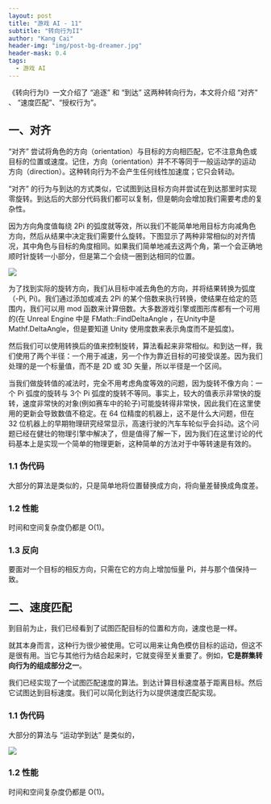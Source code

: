```yaml
---
layout: post
title: "游戏 AI - 11"
subtitle: "转向行为II"
author: "Kang Cai"
header-img: "img/post-bg-dreamer.jpg"
header-mask: 0.4
tags:
  - 游戏 AI
---
```


《转向行为I》一文介绍了 “追逐” 和 “到达” 这两种转向行为，本文将介绍 “对齐” 、 “速度匹配”、“授权行为”。

## 一、对齐

“对齐” 尝试将角色的方向（orientation）与目标的方向相匹配，它不注意角色或目标的位置或速度。记住，方向（orientation）并不不等同于一般运动学的运动方向（direction）。这种转向行为不会产生任何线性加速度；它只会转动。

“对齐” 的行为与到达的方式类似，它试图到达目标方向并尝试在到达那里时实现零旋转。到达后的大部分代码我们都可以复制，但是朝向会增加我们需要考虑的复杂性。

因为方向角度值每绕 2Pi 的弧度就等效，所以我们不能简单地用目标方向减角色方向，然后从结果中决定我们需要什么旋转。下图显示了两种非常相似的对齐情况，其中角色与目标的角度相同。如果我们简单地减去这两个角，第一个会正确地顺时针旋转一小部分，但是第二个会绕一圈到达相同的位置。

<img src="https://kangcai.github.io/img/in-post/post-gameai/11.1.PNG"/>

为了找到实际的旋转方向，我们从目标中减去角色的方向，并将结果转换为弧度（-Pi, Pi)。我们通过添加或减去 2Pi 的某个倍数来执行转换，使结果在给定的范围内，我们可以用 mod 函数来计算倍数。大多数游戏引擎或图形库都有一个可用的(在 Unreal Engine 中是 FMath::FindDeltaAngle ，在Unity中是 Mathf.DeltaAngle，但是要知道 Unity 使用度数来表示角度而不是弧度)。

然后我们可以使用转换后的值来控制旋转，算法看起来非常相似。和到达一样，我们使用了两个半径：一个用于减速，另一个作为靠近目标的可接受误差。因为我们处理的是一个标量值，而不是 2D 或 3D 矢量，所以半径是一个区间。

当我们做旋转值的减法时，完全不用考虑角度等效的问题，因为旋转不像方向：一个 Pi 弧度的旋转与 3个 Pi 弧度的旋转不等同。事实上，较大的值表示非常快的旋转，速度非常快的对象(例如赛车中的轮子)可能旋转得非常快，因此我们在这里使用的更新会导致数值不稳定。在 64 位精度的机器上，这不是什么大问题，但在 32 位机器上的早期物理研究经常显示，高速行驶的汽车车轮似乎会抖动。这个问题已经在健壮的物理引擎中解决了，但是值得了解一下，因为我们在这里讨论的代码基本上是实现一个简单的物理更新，这种简单的方法对于中等转速是有效的。

### 1.1 伪代码

大部分的算法是类似的，只是简单地将位置替换成方向，将向量差替换成角度差。

### 1.2 性能

时间和空间复杂度仍都是 O(1)。

### 1.3 反向

要面对一个目标的相反方向，只需在它的方向上增加恒量 Pi，并与那个值保持一致。

## 二、速度匹配

到目前为止，我们已经看到了试图匹配目标的位置和方向，速度也是一样。

就其本身而言，这种行为很少被使用。它可以用来让角色模仿目标的运动，但这不是很有用。当它与其他行为结合起来时，它就变得至关重要了。例如，**它是群集转向行为的组成部分之一**。

我们已经实现了一个试图匹配速度的算法。到达计算目标速度基于距离目标。然后它试图达到目标速度。我们可以简化到达行为以提供速度匹配实现。

### 1.1 伪代码

大部分的算法与 “运动学到达” 是类似的，

<img src="https://kangcai.github.io/img/in-post/post-gameai/11.2.PNG"/>

### 1.2 性能

时间和空间复杂度仍都是 O(1)。
